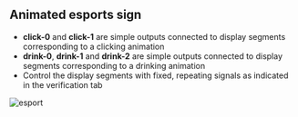 ## Animated esports sign

- **click-0** and **click-1** are simple outputs connected to display segments corresponding to a clicking animation
- **drink-0**, **drink-1** and **drink-2** are simple outputs connected to display segments corresponding to a drinking animation
- Control the display segments with fixed, repeating signals as indicated in the verification tab

![esport](https://user-images.githubusercontent.com/16778468/136453541-8faca086-9360-4fd2-8643-d3560922a7f8.JPG)